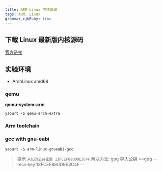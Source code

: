 ```yaml
---
title: ARM Linux 内核编译
tags: ARM, Linux
grammar_cjkRuby: true
---
```



## 下载 Linux 最新版内核源码

[官方链接](https://cdn.kernel.org/pub/linux/kernel/v4.x/linux-4.17.tar.xz)

## 实验环境

* ArchLinux amd64

### qemu

**qemu-system-arm**

```shell
yaourt -S qemu-arch-extra
```

### Arm toolchain

### gcc with gnu-eabi

```shell
yaourt -S arm-linux-gnueabi-gcc
```

> 提示 `未知的公共密匙 13FCEF89DD9E3C4F`
> 解决方法: gpg 导入公钥 ==gpg --recv-key 13FCEF89DD9E3C4F==